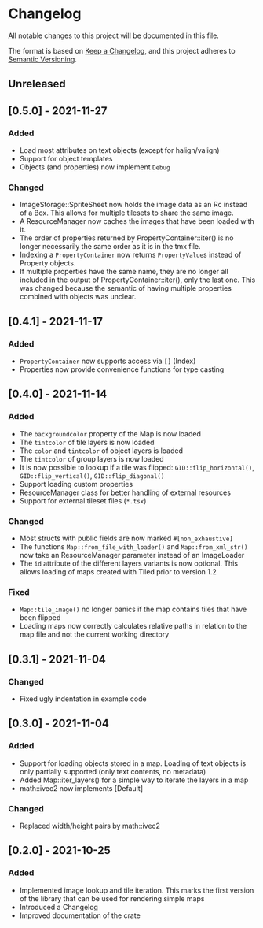 # Changelog
All notable changes to this project will be documented in this file.

The format is based on [Keep a Changelog](https://keepachangelog.com/en/1.0.0/),
and this project adheres to [Semantic Versioning](https://semver.org/spec/v2.0.0.html).

## Unreleased

## [0.5.0] - 2021-11-27
### Added
- Load most attributes on text objects (except for halign/valign)
- Support for object templates
- Objects (and properties) now implement `Debug`

### Changed
- ImageStorage::SpriteSheet now holds the image data as an Rc instead of a Box.
  This allows for multiple tilesets to share the same image.
- A ResourceManager now caches the images that have been loaded with it.
- The order of properties returned by PropertyContainer::iter() is no longer
  necessarily the same order as it is in the tmx file.
- Indexing a `PropertyContainer` now returns `PropertyValue`s instead of
  Property objects.
- If multiple properties have the same name, they are no longer all included in
  the output of PropertyContainer::iter(), only the last one. This was changed
  because the semantic of having multiple properties combined with objects was
  unclear.

## [0.4.1] - 2021-11-17
### Added
- `PropertyContainer` now supports access via `[]` (Index)
- Properties now provide convenience functions for type casting

## [0.4.0] - 2021-11-14
### Added
- The `backgroundcolor` property of the Map is now loaded
- The `tintcolor` of tile layers is now loaded
- The `color` and `tintcolor` of object layers is loaded
- The `tintcolor` of group layers is now loaded
- It is now possible to lookup if a tile was flipped:
	`GID::flip_horizontal()`, `GID::flip_vertical()`, `GID::flip_diagonal()`
- Support loading custom properties
- ResourceManager class for better handling of external resources
- Support for external tileset files (`*.tsx`)

### Changed
- Most structs with public fields are now marked `#[non_exhaustive]`
- The functions `Map::from_file_with_loader()` and `Map::from_xml_str()` now take an ResourceManager
  parameter instead of an ImageLoader
- The `id` attribute of the different layers variants is now optional. This allows loading of maps
  created with Tiled prior to version 1.2

### Fixed
- `Map::tile_image()` no longer panics if the map contains tiles that have been flipped
- Loading maps now correctly calculates relative paths in relation to the map file and not the
  current working directory

## [0.3.1] - 2021-11-04
### Changed
- Fixed ugly indentation in example code

## [0.3.0] - 2021-11-04
### Added
- Support for loading objects stored in a map. Loading of text objects is only
  partially supported (only text contents, no metadata)
- Added Map::iter_layers() for a simple way to iterate the layers in a map
- math::ivec2 now implements [Default]

### Changed
- Replaced width/height pairs by math::ivec2

## [0.2.0] - 2021-10-25
### Added
- Implemented image lookup and tile iteration. This marks the first version of
  the library that can be used for rendering simple maps
- Introduced a Changelog
- Improved documentation of the crate
